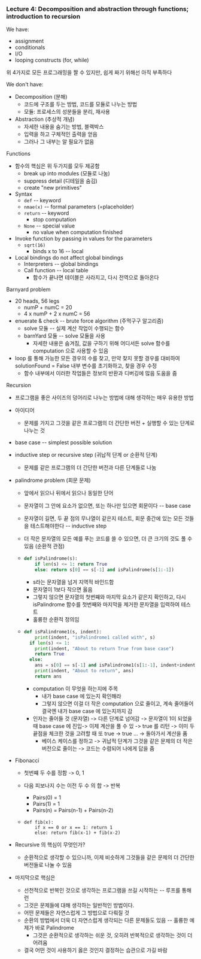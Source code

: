 ### Lecture 4: Decomposition and abstraction through functions; introduction to recursion



We have:

- assignment
- conditionals
- I/O
- looping constructs (for, while)



위 4가지로 모든 프로그래밍을 짤 수 있지만, 쉽게 짜기 위해선 아직 부족하다



We don't have:

- Decomposition (분해)
  - 코드에 구조를 두는 방법, 코드를 모듈로 나누는 방법
  - 모듈: 프로세스의 성분들을 분리, 재사용
- Abstraction (추상적 개념)
  - 자세한 내용을 숨기는 방법, 블랙박스
  - 입력을 하고 구체적인 출력을 얻음
  - 그러나 그 내부는 알 필요가 없음



Functions

- 함수의 핵심은 위 두가지를 모두 제공함
  - break up into modules (모듈로 나눔)
  - suppress detail (디테일을 숨김)
  - create "new primitives"
- Syntax
  - `def` -- keyword
  - `nmae(x)` -- formal parameters (=placeholder)
  - `return` -- keyword
    - stop computation
  - `None` -- special value
    - no value when computation finished
- Invoke function by passing in values for the parameters
  - `sqrt(16)`
    - binds x to 16 -- local
- Local bindings do not affect global bindings
  - Interpreters -- global bindings
  - Call function -- local table
    - 함수가 끝나면 테이블은 사라지고, 다시 전역으로 돌아온다



Barnyard problem

- 20 heads, 56 legs
  - numP + numC = 20
  - 4 x numP + 2 x numC = 56
- enuerate & check -- brute force algorithm (주먹구구 알고리즘)
  - solve 모듈 -- 실제 계산 작업이 수행되는 함수
  - barnYard 모듈 -- solve 모듈을 사용
    - 자세한 내용은 숨겨짐, 값을 구하기 위해 어디서든 solve 함수를 computation 으로 사용할 수 있음
- loop 를 통해 가능한 모든 경우의 수를 찾고, 만약 찾지 못할 경우를 대비하여 solutionFound = False 내부 변수를 초기화하고, 찾을 경우 수정
  - 함수 내부에서 이러한 작업들은 정보의 반환과 디버깅에 많음 도움을 줌



Recursion

- 프로그램을 좋은 사이즈의 덩어리로 나누는 방법에 대해 생각하는 매우 유용한 방법

- 아이디어

  - 문제를 가지고 그것을 같은 프로그램의 더 간단한 버전 + 실행할 수 있는 단계로 나누는 것

- base case -- simplest possible solution

- inductive step or recursive step (귀납적 단계 or 순환적 단계)

  - 문제를 같은 프로그램의 더 간단한 버전과 다른 단계들로 나눔

- palindrome problem (회문 문제)

  - 앞에서 읽으나 뒤에서 읽으나 동일한 단어

  - 문자열이 그 안에 요소가 없으면, 또는 하나만 있으면 회문이다 -- base case

  - 문자열이 길면, 두 끝 점의 무나열이 같은지 테스트, 회문 중간에 있는 모든 것들을 테스트해야한다 -- inductive step

  - 더 작은 문자열의 모든 예를 푸는 코드를 쓸 수 있으면, 더 큰 크기의 것도 풀 수 있음 (순환적 관점)

  - ````python
    def isPalindrome(s):
    	if len(s) <= 1: return True
    	else: return s[0] == s[-1] and isPalindrome(s[1:-1])
    ````

    - s라는 문자열을 넘겨 지역적 바인드함
    - 문자열이 1보다 작으면 옳음
    - 그렇지 않으면 문자열의 첫번쨰와 마지막 요소가 같은지 확인하고, 다시 isPalindrome 함수를 첫번째와 마지막을 제거한 문자열을 입력하여 테스트
    - 훌륭한 순환적 정의임

  - ```python
    def isPalindrome1(s, indent):
    	print(indent, "isPalindrome1 called with", s)
      if len(s) <= 1:
        print(indent, "About to return True from base case")
        return True
      else:
        ans = s[0] == s[-1] and isPalindrome1(s[1:-1], indent+indent)
        print(indent, "About to return", ans)
        return ans
    ```

    - computation 이 무엇을 하는지에 주목
      - 내가 base case 에 있는지 확인해라
      - 그렇지 않으면 이걸 더 작은 computation 으로 줄이고, 계속 줄어들어 결국엔 내가  base case 에 있는지까지 감
    - 인자는 줄어들 것 (문자열) -> 다른 단계로 넘어감 -> 문자열이 1이 되었을때 base case 에 진입-> 이제 계산을 풀 수 있 -> true 를 리턴 -> 이미 두 끝점을 체크한 것을 고려할 때 또 true -> true ...  -> 돌아가서 계산을 품
      - 베이스 케이스를 정하고 -> 귀납적 단계가 그것을 같은 문제의 더 작은 버전으로 줄이는  -> 코드는 수렴되어 나에게 답을 줌

- Fibonacci

  - 첫번쨰 두 수를 정함 -> 0, 1

  - 다음 피보나지 수는 이전 두 수 의 합 -> 반복

    - Pairs(0) = 1
    - Pairs(1) = 1
    - Pairs(n) = Pairs(n-1) + Pairs(n-2)

  - ```
    def fib(x):
    	if x == 0 or x == 1: return 1
    	else: return fib(x-1) + fib(x-2)
    ```

- Recursive 의 핵심이 무엇인가?

  - 순환적으로 생각할 수 있으니까, 이제 비슷하게 그것들을 같은 문제의 더 간단한 버전들로 나눌 수 있음

- 마지막으로 핵심은

  - 선천적으로 반복인 것으로 생각하는 프로그램을 쓰길 시작하는  -- 루프를 통해 런
  - 그것은 문제들에 대해 생각하는 일반적인 방법이다. 
  - 어떤 문제들은 자연스럽게 그 방법으로 다뤄질 것
  - 순환의 방법에서 더욱 더 자연스럽게 생각되는 다른 문제들도 있음 -- 훌륭한 예제가 바로 Palindrome
    - 그것은 순환적으로 생각하는 쉬운 것, 오히려 반복적으로 생각하는 것이 더 어려움
  - 결국 어떤 것이 사용하기 옳은 것인지 결정하는 습관으로 가길 바람

